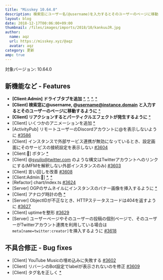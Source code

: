 ```yaml
---
title: "Misskey 10.64.0"
description: 検索窓にユーザー名(@username)を入力するとそのユーザーのページに移動するように など
layout: blog
date: 2018-12-17T00:06:00+09:00
thumbnail: /files/images/imports/2018/10/kankuuJR.jpg
author:
  name: aqz
  url: https://misskey.xyz/@aqz
  avatar: aqz
category: 更新
amp: true
---
```

対象バージョン: 10.64.0

## 新機能など - Features
- **[Client:Admin] ドライブタブを追加** [*](https://github.com/syuilo/misskey/commit/796237b3c6a8239063d8eb634f862c6d91940106), [*](https://github.com/syuilo/misskey/commit/3ae42d9b85a37672958180c3a0a57d055d865bbc), [*](https://github.com/syuilo/misskey/commit/ebceffba1eb3d762fe164a10ee58fc78547a0a27), [*](https://github.com/syuilo/misskey/commit/85ddabdc65258f2cb7f2683463c0d5ffd17c1433)
- **[Client] 検索窓に@username, @username@instance.domain と入力するとそのユーザーのページに移動するように** [*](https://github.com/syuilo/misskey/commit/b7c5c71c6fdd139406166cff697a4e94bb11384a)
- **[Client] リアクションするとパーティクルエフェクトが発生するように** [*](https://github.com/syuilo/misskey/commit/8653e09b59eb51e897e86f6590a5bf4e6bae4123)
- [Client] いくつかのアニメーションを追加 [*](https://github.com/syuilo/misskey/commit/d18ee12d2f395648872daccd5eacc75b6fca27a9)
- [ActivityPub] リモートユーザーのDiscordアカウントに@を表示しないように [#3586](https://github.com/syuilo/misskey/pull/3586)
- [Client] インスタンスで外部サービス連携が無効になっているとき、設定画面にそのサービスの接続設定を表示しない [#3604](https://github.com/syuilo/misskey/pull/3604)
- [Client:🎨] ボタン [*](https://github.com/syuilo/misskey/commit/8045bbff1c52c0cdc51906084975820be26d3293)
- [Client] @syuilo@twitter.com のような構文はTwitterアカウントへのリンクにする(MFMを解釈しない外部インスタンスのみ) [#3603](https://github.com/syuilo/misskey/pull/3603)
- [Client] 言い回しを改善 [#3608](https://github.com/syuilo/misskey/pull/3608)
- [Client:Admin:🎨] [*](https://github.com/syuilo/misskey/commit/17b6ab0ef038d211072efe9c0388d4b0e5e41375), [*](https://github.com/syuilo/misskey/commit/0730cc4fa40b711c47ac85527ebbee5a887f6a57)
- [Refactor] chart/index.ts [#3624](https://github.com/syuilo/misskey/pull/3624)
- [Server] OGPのサムネイルにインスタンスのバナー画像を挿入するように [*](https://github.com/syuilo/misskey/commit/be1125dcb92d8c6e972e00ac4697e136d0fec2bd)
- [Client] アナログ時計の色 [*](https://github.com/syuilo/misskey/commit/6f959218efceea656a8890fa9b558734997e14a6)
- [Server] ObjectIDが不正なとき、HTTPステータスコードは404を返すように [#3627](https://github.com/syuilo/misskey/pull/3627)
- [Client] uptimeを整形 [#3629](https://github.com/syuilo/misskey/pull/3629)
- [Server] ユーザーページやそのユーザーの投稿の個別ページで、そのユーザーがTwitterアカウント連携を利用している場合は`meta[name=twitter:creator]`を挿入するように [#3618](https://github.com/syuilo/misskey/pull/3618)

## 不具合修正 - Bug fixes
- [Client] YouTube Musicの埋め込みに失敗する [#3602](https://github.com/syuilo/misskey/pull/3602)
- [Client] リバーシのBot設定でlabelが表示されないのを修正 [#3609](https://github.com/syuilo/misskey/pull/3609)
- [Client] タグ名を正しく [*](https://github.com/syuilo/misskey/commit/7cd2d59576f89a891de42eea67e9538418a22db2)